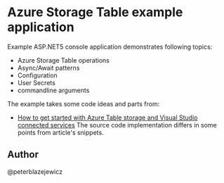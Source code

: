 # Azure Storage Table example application

Example ASP.NET5 console application demonstrates following topics:
- Azure Storage Table operations
- Async/Await patterns
- Configuration
- User Secrets
- commandline arguments

The example takes some code ideas and parts from:
- [How to get started with Azure Table storage and Visual Studio connected services](https://azure.microsoft.com/en-us/documentation/articles/vs-storage-aspnet5-getting-started-tables/)
The source code implementation differs in some points from article's snippets.

## Author
@peterblazejewicz